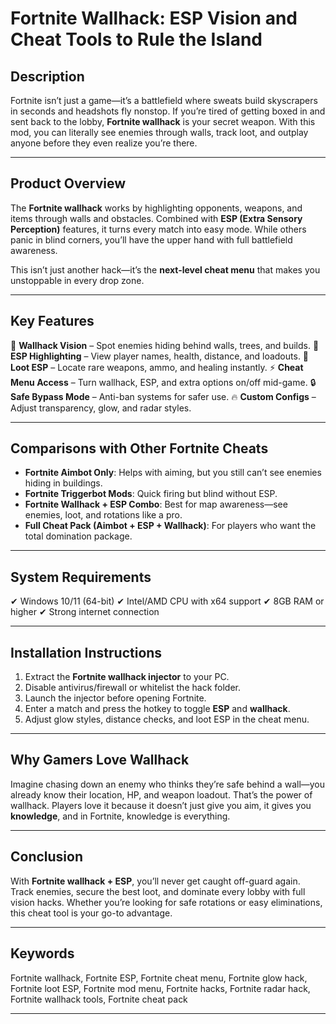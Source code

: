 # Fortnite Wallhack: ESP Vision and Cheat Tools to Rule the Island

## Description

Fortnite isn’t just a game—it’s a battlefield where sweats build skyscrapers in seconds and headshots fly nonstop. If you’re tired of getting boxed in and sent back to the lobby, **Fortnite wallhack** is your secret weapon. With this mod, you can literally see enemies through walls, track loot, and outplay anyone before they even realize you’re there.

---

## Product Overview

The **Fortnite wallhack** works by highlighting opponents, weapons, and items through walls and obstacles. Combined with **ESP (Extra Sensory Perception)** features, it turns every match into easy mode. While others panic in blind corners, you’ll have the upper hand with full battlefield awareness.

This isn’t just another hack—it’s the **next-level cheat menu** that makes you unstoppable in every drop zone.

---

## Key Features

👀 **Wallhack Vision** – Spot enemies hiding behind walls, trees, and builds.
🎯 **ESP Highlighting** – View player names, health, distance, and loadouts.
💎 **Loot ESP** – Locate rare weapons, ammo, and healing instantly.
⚡ **Cheat Menu Access** – Turn wallhack, ESP, and extra options on/off mid-game.
🔒 **Safe Bypass Mode** – Anti-ban systems for safer use.
🔥 **Custom Configs** – Adjust transparency, glow, and radar styles.

---

## Comparisons with Other Fortnite Cheats

* **Fortnite Aimbot Only**: Helps with aiming, but you still can’t see enemies hiding in buildings.
* **Fortnite Triggerbot Mods**: Quick firing but blind without ESP.
* **Fortnite Wallhack + ESP Combo**: Best for map awareness—see enemies, loot, and rotations like a pro.
* **Full Cheat Pack (Aimbot + ESP + Wallhack)**: For players who want the total domination package.

---

## System Requirements

✔ Windows 10/11 (64-bit)
✔ Intel/AMD CPU with x64 support
✔ 8GB RAM or higher
✔ Strong internet connection

---

## Installation Instructions

1. Extract the **Fortnite wallhack injector** to your PC.
2. Disable antivirus/firewall or whitelist the hack folder.
3. Launch the injector before opening Fortnite.
4. Enter a match and press the hotkey to toggle **ESP** and **wallhack**.
5. Adjust glow styles, distance checks, and loot ESP in the cheat menu.

---

## Why Gamers Love Wallhack

Imagine chasing down an enemy who thinks they’re safe behind a wall—you already know their location, HP, and weapon loadout. That’s the power of wallhack. Players love it because it doesn’t just give you aim, it gives you **knowledge**, and in Fortnite, knowledge is everything.

---

## Conclusion

With **Fortnite wallhack + ESP**, you’ll never get caught off-guard again. Track enemies, secure the best loot, and dominate every lobby with full vision hacks. Whether you’re looking for safe rotations or easy eliminations, this cheat tool is your go-to advantage.

---

## Keywords

Fortnite wallhack, Fortnite ESP, Fortnite cheat menu, Fortnite glow hack, Fortnite loot ESP, Fortnite mod menu, Fortnite hacks, Fortnite radar hack, Fortnite wallhack tools, Fortnite cheat pack

---
